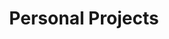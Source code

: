 ---
layout: default
title: Personal Projects
tagline: Projects page
description: A list of all the projects I have.
---